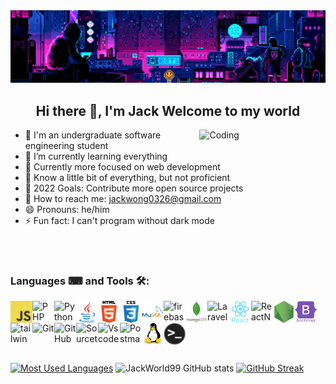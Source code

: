 <img width="100%" height="40%" src="img/banner.gif">
<h2 align="center">Hi there 👋, I'm Jack Welcome to my world</h2>
<img align="right" alt="Coding" width="40%" src="https://media4.giphy.com/media/qgQUggAC3Pfv687qPC/giphy.gif">

- 🔭 I'm an undergraduate software engineering student
- 🌱 I’m currently learning everything
- 🚩 Currently more focused on web development
- 👻 Know a little bit of everything, but not proficient
- 🥅 2022 Goals: Contribute more open source projects
- 📧 How to reach me: jackwong0326@gmail.com
- 😄 Pronouns: he/him
- ⚡ Fun fact: I can't program without dark mode

<br><br>

### Languages ⌨ and Tools 🛠:

<img align="left" alt="JavaScript" width="35px" height="35px" src="https://raw.githubusercontent.com/github/explore/80688e429a7d4ef2fca1e82350fe8e3517d3494d/topics/javascript/javascript.png"/>
<img align="left" alt="PHP" width="35px" height="35px" src="https://upload.wikimedia.org/wikipedia/commons/thumb/2/27/PHP-logo.svg/2560px-PHP-logo.svg.png"/>
<img align="left" alt="Python" width="35px" height="35px" src="https://upload.wikimedia.org/wikipedia/commons/thumb/c/c3/Python-logo-notext.svg/1200px-Python-logo-notext.svg.png"/>
<img align="left" alt="Java" width="35px" height="35px" src="https://raw.githubusercontent.com/devicons/devicon/master/icons/java/java-original.svg"/>
<img align="left" alt="HTML5" width="35px" height="35px" src="https://raw.githubusercontent.com/github/explore/80688e429a7d4ef2fca1e82350fe8e3517d3494d/topics/html/html.png"/>
<img align="left" alt="CSS3" width="35px" height="35px" src="https://raw.githubusercontent.com/github/explore/80688e429a7d4ef2fca1e82350fe8e3517d3494d/topics/css/css.png"/>
<img align="left" alt="MySQL" width="35px" height="35px" src="https://raw.githubusercontent.com/devicons/devicon/master/icons/mysql/mysql-original-wordmark.svg"/>
<img align="left" alt="firebase" width="35px" height="35px" src="https://www.vectorlogo.zone/logos/firebase/firebase-icon.svg"/>
<img align="left" alt="Mongodb" width="35px" height="35px" src="https://raw.githubusercontent.com/devicons/devicon/master/icons/mongodb/mongodb-original-wordmark.svg"/>
<img align="left" alt="Laravel" width="35px" height="35px" src="https://upload.wikimedia.org/wikipedia/commons/thumb/9/9a/Laravel.svg/985px-Laravel.svg.png"/>
<img align="left" alt="React" width="35px" height="35px" src="https://raw.githubusercontent.com/devicons/devicon/master/icons/react/react-original-wordmark.svg"/>
<img align="left" alt="ReactNative" width="35px" height="35px" src="https://reactnative.dev/img/header_logo.svg"/>
<img align="left" alt="Node.js" width="35px" height="35px" src="https://raw.githubusercontent.com/github/explore/80688e429a7d4ef2fca1e82350fe8e3517d3494d/topics/nodejs/nodejs.png"/>
<img align="left" alt="Bootstrap" width="35px" height="35px" src="https://raw.githubusercontent.com/devicons/devicon/master/icons/bootstrap/bootstrap-plain-wordmark.svg"/>
<img align="left" alt="tailwindcss" width="35px" height="35px" src="https://www.vectorlogo.zone/logos/tailwindcss/tailwindcss-icon.svg"/>
<img align="left" alt="Git" width="35px" height="35px" src="https://git-scm.com/images/logos/downloads/Git-Icon-1788C.png" />
<img align="left" alt="GitHub" width="35px" height="35px" src="https://upload.wikimedia.org/wikipedia/commons/thumb/9/91/Octicons-mark-github.svg/2048px-Octicons-mark-github.svg.png" />
<img align="left" alt="Sourcetree" width="35px" height="35px" src="https://seeklogo.com/images/S/sourcetree-logo-852CEF45CF-seeklogo.com.png"/>
<img align="left" alt="Vscode" width="35px" height="35px" src="https://upload.wikimedia.org/wikipedia/commons/thumb/9/9a/Visual_Studio_Code_1.35_icon.svg/2048px-Visual_Studio_Code_1.35_icon.svg.png"/>
<img align="left" alt="Postman" width="35px" height="35px" src="https://seeklogo.com/images/P/postman-logo-F43375A2EB-seeklogo.com.png"/>
<img align="left" alt="Linux" width="35px" height="35px" src="https://raw.githubusercontent.com/devicons/devicon/master/icons/linux/linux-original.svg" />
<img align="left" alt="Terminal" width="35px" height="35px" src="https://raw.githubusercontent.com/github/explore/80688e429a7d4ef2fca1e82350fe8e3517d3494d/topics/terminal/terminal.png"/>
<br><br><br><br><br>

[![Most Used Languages](https://github-readme-stats.vercel.app/api/top-langs/?username=JackWorld99&show_icons=true&locale=en&layout=compact&theme=tokyonight)](https://github.com/anuraghazra/github-readme-stats)
![JackWorld99 GitHub stats](https://github-readme-stats.vercel.app/api?username=JackWorld99&show_icons=true&locale=en&layout=compact&theme=tokyonight)
[![GitHub Streak](https://github-readme-streak-stats.herokuapp.com?user=JackWorld99&theme=tokyonight)](https://git.io/streak-stats)
